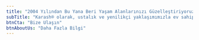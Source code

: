 ```yaml
---
title: "2004 Yılından Bu Yana Beri Yaşam Alanlarınızı Güzelleştiriyoruz"
subTitle: "Karash® olarak, ustalık ve yenilikçi yaklaşımımızla ev sahiplerinin hayallerini özel tasarımlara dönüştürüyoruz. Her projemizde özgün karakteri, modern estetikle kusursuz şekilde buluşturuyoruz."
btnCta: "Bize Ulaşın"
btnAboutUs: "Daha Fazla Bilgi"
---
```

